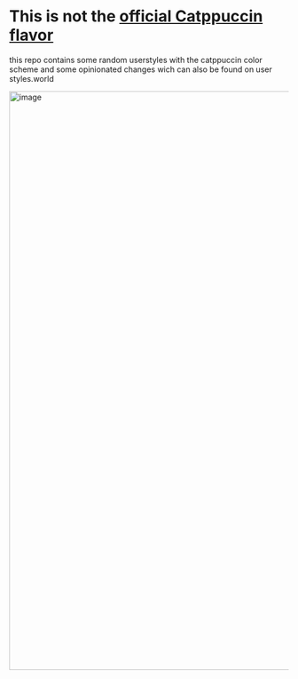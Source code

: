 # This is not the [official Catppuccin flavor](https://github.com/catppuccin/userstyles)

this repo contains some random userstyles with the catppuccin color scheme and some opinionated changes wich can also be found on user styles.world

<img width="1569" height="1042" alt="image" src="https://github.com/user-attachments/assets/3cb155b6-aa5c-408d-9e51-976082334793" />

